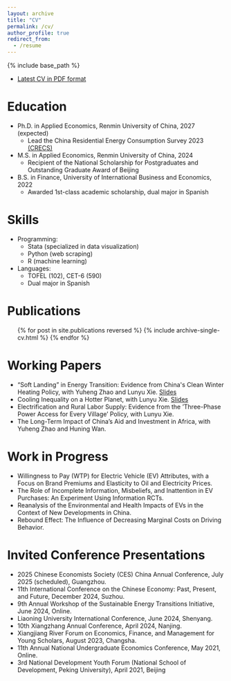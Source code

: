 ```yaml
---
layout: archive
title: "CV"
permalink: /cv/
author_profile: true
redirect_from:
  - /resume
---
```


{% include base_path %}
* [Latest CV in PDF format](https://github.com/TianhuaZou00/TianhuaZou00.github.io/blob/master/CV_TianhuaZou.pdf)

Education
======
* Ph.D. in Applied Economics, Renmin University of China, 2027 (expected)
  *  Lead the China Residential Energy Consumption Survey 2023 [(CRECS)](http://crecs.ruc.edu.cn/jj/gyCRECS/index.htm)
* M.S. in Applied Economics, Renmin University of China, 2024
  * Recipient of the National Scholarship for Postgraduates and Outstanding Graduate Award of Beijing
* B.S. in Finance, University of International Business and Economics, 2022
  * Awarded 1st-class academic scholarship, dual major in Spanish

  
Skills
======
* Programming:
  * Stata (specialized in data visualization)
  * Python (web scraping)
  * R (machine learning)
* Languages:
  * TOFEL (102), CET-6 (590)
  * Dual major in Spanish

Publications
======
  <ul>{% for post in site.publications reversed %}
    {% include archive-single-cv.html %}
  {% endfor %}</ul>

Working Papers
======
* “Soft Landing” in Energy Transition: Evidence from China's Clean Winter Heating Policy, with
Yuheng Zhao and Lunyu Xie. [Slides](https://github.com/TianhuaZou00/clean_heating/blob/main/slides_cleaning_heating.pdf)
* Cooling Inequality on a Hotter Planet, with Lunyu Xie. [Slides](https://github.com/TianhuaZou00/cooling_inequality_on_a_hotter_planet/blob/main/slides_cooling_inequality_on_a_hotter_planet.pdf)
* Electrification and Rural Labor Supply: Evidence from the ’Three-Phase Power Access for Every Village’ Policy,
with Lunyu Xie.
* The Long-Term Impact of China’s Aid and Investment in Africa, with Yuheng Zhao and Huning Wan.

Work in Progress
======
* Willingness to Pay (WTP) for Electric Vehicle (EV) Attributes, with a Focus on Brand Premiums and Elasticity to
Oil and Electricity Prices.
* The Role of Incomplete Information, Misbeliefs, and Inattention in EV Purchases: An Experiment Using
Information RCTs.
* Reanalysis of the Environmental and Health Impacts of EVs in the Context of New Developments in China.
* Rebound Effect: The Influence of Decreasing Marginal Costs on Driving Behavior.

Invited Conference Presentations
======
* 2025 Chinese Economists Society (CES) China Annual Conference, July 2025 (scheduled), Guangzhou.
* 11th International Conference on the Chinese Economy: Past, Present, and Future, December 2024, Suzhou.
* 9th Annual Workshop of the Sustainable Energy Transitions Initiative, June 2024, Online.
* Liaoning University International Conference, June 2024, Shenyang.
* 10th Xiangzhang Annual Conference, April 2024, Nanjing.
* Xiangjiang River Forum on Economics, Finance, and Management for Young Scholars, August 2023, Changsha.
* 11th Annual National Undergraduate Economics Conference, May 2021, Online.
* 3rd National Development Youth Forum (National School of Development, Peking University), April 2021,
Beijing
